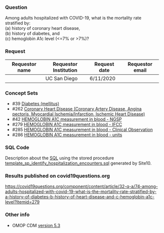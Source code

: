 ### Question
Among adults hospitalized with COVID-19, what is the mortality rate stratified by: 
<br>(a) history of coronary heart disease,
<br>(b) history of diabetes, and 
<br>(c) hemoglobin A1c level (<=7% or >7%)? 

### Request
| Requestor name | Requestor Institution| Request date | Requestor email        |
|----------------|----------------------|--------------|------------------------|
|    | UC San Diego         | 6/11/2020    |  |


### Concept Sets
  * #39 [Diabetes (mellitus)](concepts_JSON/39_R2D2__DiabetesMellitus.json)
  * #262 [Coronary Heart Disease (Coronary Artery Disease, Angina  pectoris, Myocardial Ischemia/Infarction, Ischemic Heart Disease)](concepts_JSON/262_R2D2__CoronaryHeartDisease.json)
  * #42 [HEMOGLOBIN A1C measurement  in blood - NGSP](concepts_JSON/42_R2D2__HEMOGLOBIN_A1C_measurement_in_blood__NGSP.json)
  * #279 [HEMOGLOBIN A1C measurement  in blood - IFCC](concepts_JSON/279_R2D2__HEMOGLOBIN_A1C_measurement_in_blood__IFCC.json)
  * #285 [HEMOGLOBIN A1C measurement in blood  - Clinical Observation](concepts_JSON/285_R2D2__HEMOGLOBIN_A1C_measurement_in_blood__Clinical_Observation.json)
  * #286 [HEMOGLOBIN A1C measurement  in blood - units](concepts_JSON/286_R2D2__HEMOGLOBIN_A1C_measurement_in_blood__units.json)

### SQL Code
Description about the [SQL](sql/template_query.sql) using the stored procedure [template_sp_identify_hospitalization_encounters.sql](https://github.com/DBMI/R2D2-Queries/blob/master/Question_0000/sql/template_sp_identify_hospitalization_encounters.sql) generated by Site10.

### Results published on covid19questions.org
https://covid19questions.org/component/content/article/32-q-a/74-among-adults-hospitalized-with-covid-19-what-is-the-mortality-rate-stratified-by-a-history-of-diabetes-b-history-of-heart-disease-and-c-hemoglobin-a1c-level?Itemid=279


### Other info
  * OMOP CDM [version 5.3](https://github.com/OHDSI/CommonDataModel/releases/tag/v5.3.0)
